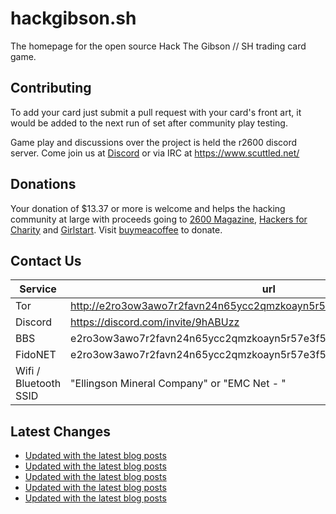 # hackgibson.sh
The homepage for the open source Hack The Gibson // SH trading card game.


## Contributing

To add your card just submit a pull request with your card's front art, it would be added to the next run of set after community play testing.

Game play and discussions over the project is held the r2600 discord server. Come join us at [Discord](https://discord.com/invite/9hABUzz) or via IRC at https://www.scuttled.net/


## Donations

Your donation of $13.37 or more is welcome and helps the hacking community at large with proceeds going to [2600 Magazine](https://2600.com/), [Hackers for Charity](https://hackersforcharity.org) and [Girlstart](https://girlstart.org).  Visit [buymeacoffee](https://www.buymeacoffee.com/hackgibson.sh) to donate.


## Contact Us

Service | url
-|-
Tor | http://e2ro3ow3awo7r2favn24n65ycc2qmzkoayn5r57e3f56nvjwdcgg32ad.onion
Discord | https://discord.com/invite/9hABUzz
BBS | e2ro3ow3awo7r2favn24n65ycc2qmzkoayn5r57e3f56nvjwdcgg32ad.onion:23
FidoNET | e2ro3ow3awo7r2favn24n65ycc2qmzkoayn5r57e3f56nvjwdcgg32ad.onion:24554
Wifi / Bluetooth SSID | "Ellingson Mineral Company" or "EMC Net - <fidonet address>"

## Latest Changes
<!-- BLOG-POST-LIST:START -->
- [Updated with the latest blog posts](https://github.com/DFW2600/hackgibson.sh/commit/1a236e6f4840db427af349e6938f6f0d91825d41)
- [Updated with the latest blog posts](https://github.com/DFW2600/hackgibson.sh/commit/1f0c6c1333cb7de671eb558ba6294685cef8336b)
- [Updated with the latest blog posts](https://github.com/DFW2600/hackgibson.sh/commit/39f22abe0e8779061c2ac7a60e6278855abed261)
- [Updated with the latest blog posts](https://github.com/DFW2600/hackgibson.sh/commit/266c0489e9e1db5cb6b265fc61d7a8e5fe2f2a19)
- [Updated with the latest blog posts](https://github.com/DFW2600/hackgibson.sh/commit/61db12375c82ff782954d4ebfd66d9af19ada386)
<!-- BLOG-POST-LIST:END -->
